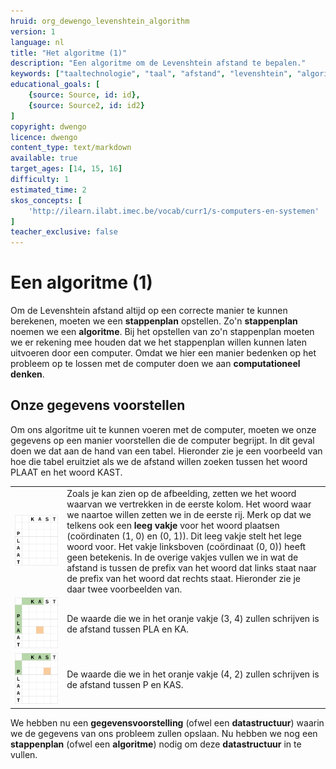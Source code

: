 ```yaml
---
hruid: org_dewengo_levenshtein_algorithm
version: 1
language: nl
title: "Het algoritme (1)"
description: "Een algoritme om de Levenshtein afstand te bepalen."
keywords: ["taaltechnologie", "taal", "afstand", "levenshtein", "algoritme"]
educational_goals: [
    {source: Source, id: id}, 
    {source: Source2, id: id2}
]
copyright: dwengo
licence: dwengo
content_type: text/markdown
available: true
target_ages: [14, 15, 16]
difficulty: 1
estimated_time: 2
skos_concepts: [
    'http://ilearn.ilabt.imec.be/vocab/curr1/s-computers-en-systemen'
]
teacher_exclusive: false
---
```


# Een algoritme (1)

Om de Levenshtein afstand altijd op een correcte manier te kunnen berekenen, moeten we een **stappenplan** opstellen. Zo'n **stappenplan** noemen we een **algoritme**. Bij het opstellen van zo'n stappenplan moeten we er rekening mee houden dat we het stappenplan willen kunnen laten uitvoeren door een computer. Omdat we hier een manier bedenken op het probleem op te lossen met de computer doen we aan **computationeel denken**.

## Onze gegevens voorstellen

Om ons algoritme uit te kunnen voeren met de computer, moeten we onze gegevens op een manier voorstellen die de computer begrijpt. In dit geval doen we dat aan de hand van een tabel. Hieronder zie je een voorbeeld van hoe die tabel eruitziet als we de afstand willen zoeken tussen het woord PLAAT en het woord KAST.

<table>
    <tr>
        <td><img src="img/levenshtein_example_base_grid.svg" alt="Tabel om afstand tussen woord voor te stellen" title="tabel om afstand tussen woord voor te stellen"></td>
        <td>Zoals je kan zien op de afbeelding, zetten we het woord waarvan we vertrekken in de eerste kolom. Het woord waar we naartoe willen zetten we in de eerste rij. Merk op dat we telkens ook een <strong>leeg vakje</strong> voor het woord plaatsen (coördinaten (1, 0) en (0, 1)). Dit leeg vakje stelt het lege woord voor. Het vakje linksboven (coördinaat (0, 0)) heeft geen betekenis. In de overige vakjes vullen we in wat de afstand is tussen de prefix van het woord dat links staat naar de prefix van het woord dat rechts staat. Hieronder zie je daar twee voorbeelden van.</td>
    </tr>
    <tr>
        <td><img src="img/levenshtein_example_example_point1.svg" alt="Tabel om afstand tussen woord voor te stellen" title="tabel om afstand tussen woord voor te stellen"></td>
        <td>De waarde die we in het oranje vakje (3, 4) zullen schrijven is de afstand tussen PLA en KA.</td>
    </tr>
    <tr>
        <td><img src="img/levenshtein_example_example_point2.svg" alt="Tabel om afstand tussen woord voor te stellen" title="tabel om afstand tussen woord voor te stellen"></td>
        <td>De waarde die we in het oranje vakje (4, 2) zullen schrijven is de afstand tussen P en KAS.</td>
    </tr>
</table>


We hebben nu een **gegevensvoorstelling** (ofwel een **datastructuur**) waarin we de gegevens van ons probleem zullen opslaan. Nu hebben we nog een **stappenplan** (ofwel een **algoritme**) nodig om deze **datastructuur** in te vullen.